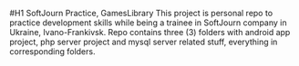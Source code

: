 #H1 SoftJourn Practice, GamesLibrary
This project is personal repo to practice development skills while being a trainee in SoftJourn company in Ukraine, Ivano-Frankivsk.
Repo contains three (3) folders with android app project, php server project and mysql server related stuff, everything in corresponding folders.
